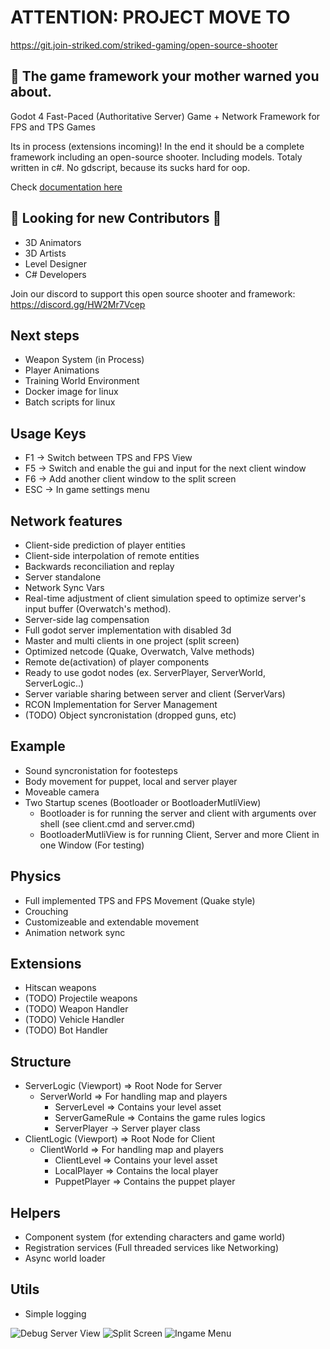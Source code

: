 # ATTENTION: PROJECT MOVE TO
https://git.join-striked.com/striked-gaming/open-source-shooter

## 🤫 The game framework your mother warned you about. 

Godot 4 Fast-Paced (Authoritative Server) Game + Network Framework for FPS and TPS Games

Its in process (extensions incoming)!
In the end it should be a complete framework including an open-source shooter. Including models.
Totaly written in c#. No gdscript, because its sucks hard for oop.

Check [documentation here](Docs/Manual/Framework.md)

## 🥰 Looking for new Contributors 🥰
- 3D Animators
- 3D Artists
- Level Designer
- C# Developers

Join our discord to support this open source shooter and framework:
https://discord.gg/HW2Mr7Vcep

## Next steps
- Weapon System (in Process)
- Player Animations
- Training World Environment
- Docker image for linux
- Batch scripts for linux

## Usage Keys
- F1 -> Switch between TPS and FPS View
- F5 -> Switch and enable the gui and input for the next client window
- F6 -> Add another client window to the split screen
- ESC -> In game settings menu

## Network features
- Client-side prediction of player entities
- Client-side interpolation of remote entities
- Backwards reconciliation and replay
- Server standalone
- Network Sync Vars
- Real-time adjustment of client simulation speed to optimize server's input buffer (Overwatch's method).
- Server-side lag compensation
- Full godot server implementation with disabled 3d
- Master and multi clients in one project (split screen)
- Optimized netcode (Quake, Overwatch, Valve methods)
- Remote de(activation) of player components
- Ready to use godot nodes (ex.  ServerPlayer,  ServerWorld, ServerLogic..)
- Server variable sharing between server and client (ServerVars)
- RCON Implementation for Server Management
- (TODO) Object syncronistation (dropped guns, etc)

## Example
-  Sound syncronistation for footesteps
-  Body movement for puppet, local and server player
-  Moveable camera
-  Two Startup scenes (Bootloader or BootloaderMutliView)
   - Bootloader is for running the server and client with arguments over shell (see client.cmd and server.cmd)
   - BootloaderMutliView is for running Client, Server and more Client in one Window (For testing)

## Physics
- Full implemented TPS and FPS Movement (Quake style)
- Crouching
- Customizeable and extendable movement
- Animation network sync

## Extensions
- Hitscan weapons
- (TODO) Projectile weapons
- (TODO) Weapon Handler
- (TODO) Vehicle Handler
- (TODO) Bot Handler 

## Structure
- ServerLogic (Viewport) => Root Node for Server
   - ServerWorld => For handling map and players
      - ServerLevel => Contains your level asset
      - ServerGameRule => Contains the game rules logics
      - ServerPlayer -> Server player class
- ClientLogic (Viewport) => Root Node for Client
   - ClientWorld => For handling map and players
      - ClientLevel => Contains your level asset
      - LocalPlayer => Contains the local player
      - PuppetPlayer => Contains the puppet player

## Helpers
- Component system (for extending characters and game world)
- Registration services (Full threaded services like Networking)
- Async world loader

## Utils
- Simple logging


![Debug Server View](Docs/Screenshots/DebugServerPosition.jpg "Debug Server View")
![Split Screen](Docs/Screenshots/SplitScreen.jpg "Split Screen")
![Ingame Menu](Docs/Screenshots/IngameMenu.jpg "Ingame Menu")
